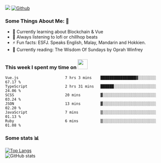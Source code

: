 ![](https://visitor-badge.laobi.icu/badge?page_id=seanho96.seanho96)
[![Github](https://img.shields.io/github/followers/seanho96?label=Follow&style=social)](https://github.com/seanho96)

### Some Things About Me: 👋
- 🌱 Currently learning about Blockchain & Vue
- :musical_note: Always listening to lofi or chillhop beats
- :zap: Fun facts: ESFJ. Speaks English, Malay, Mandarin and Hokkien.
- :book: Currently reading: The Wisdom Of Sundays by Oprah Winfrey

### This week I spent my time on <img src="https://media.giphy.com/media/SvQzkTQb3ZwKcj1QTO/giphy.gif" width="32">

<!--START_SECTION:waka-->

```text
Vue.js                     7 hrs 3 mins    ████████████████▓░░░░░░░░   67.17 %
TypeScript                 2 hrs 31 mins   ██████░░░░░░░░░░░░░░░░░░░   24.06 %
SCSS                       20 mins         ▓░░░░░░░░░░░░░░░░░░░░░░░░   03.24 %
JSON                       13 mins         ▓░░░░░░░░░░░░░░░░░░░░░░░░   02.20 %
JavaScript                 7 mins          ▒░░░░░░░░░░░░░░░░░░░░░░░░   01.13 %
Ruby                       6 mins          ▒░░░░░░░░░░░░░░░░░░░░░░░░   01.08 %
```

<!--END_SECTION:waka-->

### Some stats 📊

[![Top Langs](https://github-readme-stats.vercel.app/api/top-langs/?username=seanho96&layout=compact&theme=graywhite)](https://github.com/anuraghazra/github-readme-stats)
<br/>
![GitHub stats](https://github-readme-stats.vercel.app/api?username=seanho96&show_icons=true&theme=graywhite)

